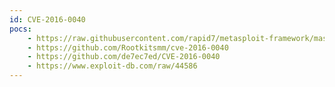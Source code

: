 ```yaml
---
id: CVE-2016-0040
pocs:
    - https://raw.githubusercontent.com/rapid7/metasploit-framework/master/modules/exploits/windows/local/ms16_014_wmi_recv_notif.rb
    - https://github.com/Rootkitsmm/cve-2016-0040
    - https://github.com/de7ec7ed/CVE-2016-0040
    - https://www.exploit-db.com/raw/44586
---
```

